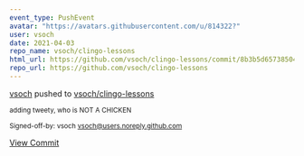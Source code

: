 ```yaml
---
event_type: PushEvent
avatar: "https://avatars.githubusercontent.com/u/814322?"
user: vsoch
date: 2021-04-03
repo_name: vsoch/clingo-lessons
html_url: https://github.com/vsoch/clingo-lessons/commit/8b3b5d65738504dc4a65cc642441416fdc251a8e
repo_url: https://github.com/vsoch/clingo-lessons
---
```


<a href='https://github.com/vsoch' target='_blank'>vsoch</a> pushed to <a href='https://github.com/vsoch/clingo-lessons' target='_blank'>vsoch/clingo-lessons</a>

<small>adding tweety, who is NOT A CHICKEN

Signed-off-by: vsoch <vsoch@users.noreply.github.com></small>

<a href='https://github.com/vsoch/clingo-lessons/commit/8b3b5d65738504dc4a65cc642441416fdc251a8e' target='_blank'>View Commit</a>